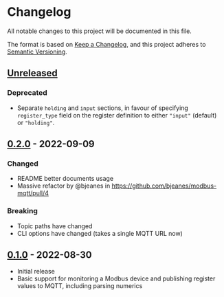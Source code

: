 # Changelog

All notable changes to this project will be documented in this file.

The format is based on [Keep a Changelog],
and this project adheres to [Semantic Versioning].

## [Unreleased]

### Deprecated

- Separate `holding` and `input` sections, in favour of specifying `register_type` field on the register definition to either `"input"` (default) or `"holding"`.

## [0.2.0] - 2022-09-09

### Changed

- README better documents usage
- Massive refactor by @bjeanes in https://github.com/bjeanes/modbus-mqtt/pull/4

### Breaking

- Topic paths have changed
- CLI options have changed (takes a single MQTT URL now)

## [0.1.0] - 2022-08-30

- Initial release
- Basic support for monitoring a Modbus device and publishing register values to MQTT, including parsing numerics

<!-- Links -->
[keep a changelog]: https://keepachangelog.com/en/1.0.0/
[semantic versioning]: https://semver.org/spec/v2.0.0.html

<!-- Versions -->
[unreleased]: https://github.com/bjeanes/modbus-mqtt/compare/modbus-mqtt-v0.2.0...HEAD
[0.2.0]: https://github.com/bjeanes/modbus-mqtt/compare/modbus-mqtt-v0.1.0...modbus-mqtt-v0.2.0
[0.1.0]: https://github.com/bjeanes/modbus-mqtt/releases/tag/modbus-mqtt-v0.1.0